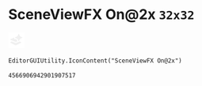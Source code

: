 # SceneViewFX On@2x `32x32`
<img src="/img/SceneViewFX%20On@2x.png" width=32 height=32>

``` CSharp
EditorGUIUtility.IconContent("SceneViewFX On@2x")
```
```
4566906942901907517
```

